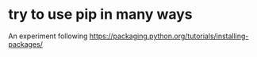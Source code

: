 # try to use pip in many ways

An experiment following https://packaging.python.org/tutorials/installing-packages/
